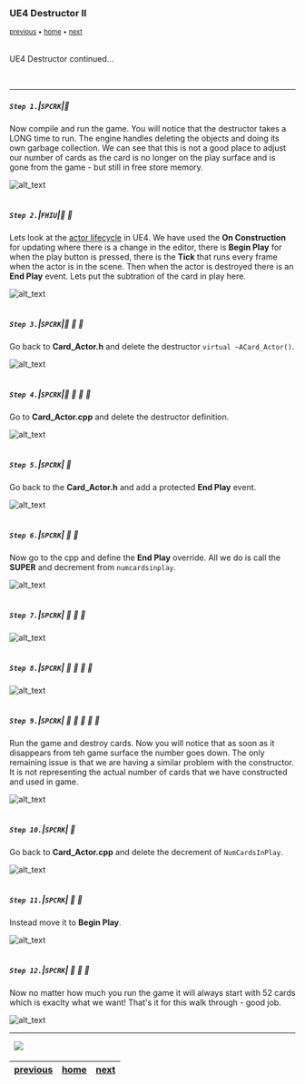 <img src="https://via.placeholder.com/1000x4/45D7CA/45D7CA" alt="drawing" height="4px"/>

### UE4 Destructor II

<sub>[previous](../) • [home](../README.md#user-content-gms2-top-down-shooter) • [next](../)</sub>

<img src="https://via.placeholder.com/1000x4/45D7CA/45D7CA" alt="drawing" height="4px"/>

UE4 Destructor continued...

<br>

---


##### `Step 1.`\|`SPCRK`|:small_blue_diamond:

Now compile and run the game.  You will notice that the destructor takes a LONG time to run.  The engine handles deleting the objects and doing its own garbage collection.  We can see that this is not a good place to adjust our number of cards as the card is no longer on the play surface and is gone from the game - but still in free store memory.

![alt_text](images/ThirdPassStaticMember.gif)

<img src="https://via.placeholder.com/500x2/45D7CA/45D7CA" alt="drawing" height="2px" alt = ""/>

##### `Step 2.`\|`FHIU`|:small_blue_diamond: :small_blue_diamond: 

Lets look at the [actor lifecycle](https://docs.unrealengine.com/en-US/Programming/UnrealArchitecture/Actors/ActorLifecycle/index.html) in UE4.  We have used the **On Construction** for updating where there is a change in the editor, there is **Begin Play** for when the play button is pressed, there is the **Tick** that runs every frame when the actor is in the scene.  Then when the actor is destroyed there is an **End Play** event.  Lets put the subtration of the card in play here.

![alt_text](images/EndPlayFlow.jpg)

<img src="https://via.placeholder.com/500x2/45D7CA/45D7CA" alt="drawing" height="2px" alt = ""/>

##### `Step 3.`\|`SPCRK`|:small_blue_diamond: :small_blue_diamond: :small_blue_diamond:

Go back to **Card_Actor.h** and delete the destructor `virtual ~ACard_Actor()`.

![alt_text](images/DeleteDestructor.jpg)

<img src="https://via.placeholder.com/500x2/45D7CA/45D7CA" alt="drawing" height="2px" alt = ""/>

##### `Step 4.`\|`SPCRK`|:small_blue_diamond: :small_blue_diamond: :small_blue_diamond: :small_blue_diamond:

Go to **Card_Actor.cpp** and delete the destructor definition.

![alt_text](images/DeleteDestructorDef.jpg)

<img src="https://via.placeholder.com/500x2/45D7CA/45D7CA" alt="drawing" height="2px" alt = ""/>

##### `Step 5.`\|`SPCRK`| :small_orange_diamond:

Go back to the **Card_Actor.h** and add a protected **End Play** event.

![alt_text](images/EndPlayEvent.jpg)

<img src="https://via.placeholder.com/500x2/45D7CA/45D7CA" alt="drawing" height="2px" alt = ""/>

##### `Step 6.`\|`SPCRK`| :small_orange_diamond: :small_blue_diamond:

Now go to the cpp and define the **End Play** override.  All we do is call the **SUPER** and decrement from `numcardsinplay`.

![alt_text](images/EndPlayDefinition.jpg)

<img src="https://via.placeholder.com/500x2/45D7CA/45D7CA" alt="drawing" height="2px" alt = ""/>

##### `Step 7.`\|`SPCRK`| :small_orange_diamond: :small_blue_diamond: :small_blue_diamond:

![alt_text](images/.jpg)

<img src="https://via.placeholder.com/500x2/45D7CA/45D7CA" alt="drawing" height="2px" alt = ""/>

##### `Step 8.`\|`SPCRK`| :small_orange_diamond: :small_blue_diamond: :small_blue_diamond: :small_blue_diamond:

![alt_text](images/.jpg)

<img src="https://via.placeholder.com/500x2/45D7CA/45D7CA" alt="drawing" height="2px" alt = ""/>

##### `Step 9.`\|`SPCRK`| :small_orange_diamond: :small_blue_diamond: :small_blue_diamond: :small_blue_diamond: :small_blue_diamond:

 Run the game and destroy cards.  Now you will notice that as soon as it disappears from teh game surface the number goes down.  The only remaining issue is that we are having a similar problem with the constructor.  It is not representing the actual number of cards that we have constructed and used in game.  

![alt_text](images/FourthPassStaticMember.gif)

<img src="https://via.placeholder.com/500x2/45D7CA/45D7CA" alt="drawing" height="2px" alt = ""/>

##### `Step 10.`\|`SPCRK`| :large_blue_diamond:

Go back to **Card_Actor.cpp** and delete the decrement of `NumCardsInPlay`.

![alt_text](images/DontDecrimentInConstructor.jpg)

<img src="https://via.placeholder.com/500x2/45D7CA/45D7CA" alt="drawing" height="2px" alt = ""/>

##### `Step 11.`\|`SPCRK`| :large_blue_diamond: :small_blue_diamond: 

 Instead move it to **Begin Play**.

![alt_text](images/PutInBeginPlay.jpg)

<img src="https://via.placeholder.com/500x2/45D7CA/45D7CA" alt="drawing" height="2px" alt = ""/>


##### `Step 12.`\|`SPCRK`| :large_blue_diamond: :small_blue_diamond: :small_blue_diamond: 

Now no matter how much you run the game it will always start with 52 cards which is exaclty what we want! That's it for this walk through - good job.

![alt_text](images/CorrectNumberOfCards.jpg)

___


<img src="https://via.placeholder.com/1000x4/dba81a/dba81a" alt="drawing" height="4px" alt = ""/>

<img src="https://via.placeholder.com/1000x100/45D7CA/000000/?text=Next Up - ADD NEXT PAGE">

<img src="https://via.placeholder.com/1000x4/dba81a/dba81a" alt="drawing" height="4px" alt = ""/>

| [previous](../)| [home](../README.md#user-content-gms2-top-down-shooter) | [next](../)|
|---|---|---|
